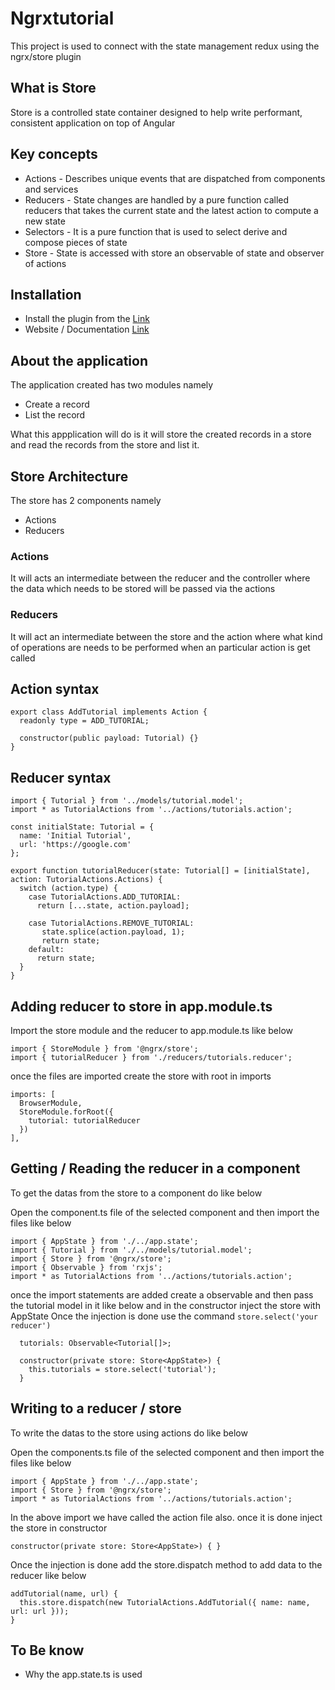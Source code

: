 # Ngrxtutorial

This project is used to connect with the state management redux using the ngrx/store plugin

## What is Store

Store is a controlled state container designed to help write performant, consistent application on top of Angular

## Key concepts

* Actions - Describes unique events that are dispatched from components and services
* Reducers - State changes are handled by a pure function called reducers that takes the current state and the latest action to compute a new state
* Selectors - It is a pure function that is used to select derive and compose pieces of state
* Store - State is accessed with store an observable of state and observer of actions


## Installation

* Install the plugin from the [Link](https://www.npmjs.com/package/@ngrx/store)
* Website / Documentation [Link](https://ngrx.io/guide/store)

## About the application

The application created has two modules namely 
  * Create a record
  * List the record

What this appplication will do is it will store the created records in a store and read the records from the store and list it.  

## Store Architecture 

The store has 2 components namely
  * Actions
  * Reducers

### Actions
  It will acts an intermediate between the reducer and the controller where the data which needs to be stored will be passed via the actions

### Reducers
  It will act an intermediate between the store and the action where what kind of operations are needs to be performed when an particular action is get called

## Action syntax

```
export class AddTutorial implements Action {
  readonly type = ADD_TUTORIAL;

  constructor(public payload: Tutorial) {}
}
```

## Reducer syntax

```
import { Tutorial } from '../models/tutorial.model';
import * as TutorialActions from '../actions/tutorials.action';

const initialState: Tutorial = {
  name: 'Initial Tutorial',
  url: 'https://google.com'
};

export function tutorialReducer(state: Tutorial[] = [initialState], action: TutorialActions.Actions) {
  switch (action.type) {
    case TutorialActions.ADD_TUTORIAL:
      return [...state, action.payload];

    case TutorialActions.REMOVE_TUTORIAL:
       state.splice(action.payload, 1);
       return state;
    default:
      return state;
  }
}
```

## Adding reducer to store in app.module.ts

Import the store module and the reducer to app.module.ts like below

```
import { StoreModule } from '@ngrx/store';
import { tutorialReducer } from './reducers/tutorials.reducer';
```

once the files are imported create the store with root in imports

```
imports: [
  BrowserModule,
  StoreModule.forRoot({
    tutorial: tutorialReducer
  })
],
```

## Getting / Reading the reducer in a component

To get the datas from the store to  a component do like below

Open the component.ts file of the selected component and then import the files like below

```
import { AppState } from './../app.state';
import { Tutorial } from './../models/tutorial.model';
import { Store } from '@ngrx/store';
import { Observable } from 'rxjs';
import * as TutorialActions from '../actions/tutorials.action';
```

once the import statements are added create a observable and then pass the tutorial model in it like below and in the constructor inject the store with AppState
Once the injection is done use the command `store.select('your reducer')`

```
  tutorials: Observable<Tutorial[]>;

  constructor(private store: Store<AppState>) {
    this.tutorials = store.select('tutorial');
  }
```

## Writing to a reducer / store

To write the datas to the store using actions do like below

Open the components.ts file of the selected component and then import the files like below

```
import { AppState } from './../app.state';
import { Store } from '@ngrx/store';
import * as TutorialActions from '../actions/tutorials.action';
```

In the above import we have called the action file also. once it is done inject the store in constructor

```
constructor(private store: Store<AppState>) { }

```
Once the injection is done add the store.dispatch method to add data to the reducer like below

```
addTutorial(name, url) {
  this.store.dispatch(new TutorialActions.AddTutorial({ name: name, url: url }));
}
```



## To Be know

 * Why the app.state.ts is used


